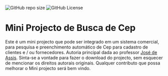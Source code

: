 ![GitHub repo size](https://img.shields.io/github/repo-size/alveshatewa/Mini_Projecto_Cep)
![GitHub License](https://img.shields.io/github/license/alveshatewa/Mini_Projecto_Cep)

# Mini Projecto de Busca de Cep
Este é um mini projecto que pode ser integrado em um sistema comercial, para pesquisa e preenchimento automático de Cep para cadastro de clientes e / ou fornecedores. Autoria principal dada ao professor [José de Assis](http://joseassis.com.br).
Sinta-se a vontade para fazer o download do projecto, sem esquecer de mencionar os direitos autorais originais.
Qualquer contributo que possa melhorar o Mini projecto será bem vindo.
